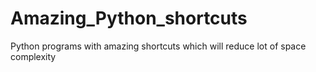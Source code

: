 # Amazing_Python_shortcuts
Python programs with amazing shortcuts which will reduce lot of space complexity
